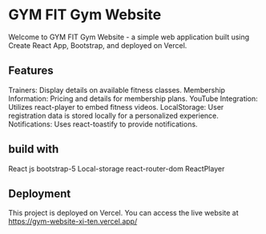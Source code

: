 # GYM FIT Gym Website

Welcome to GYM FIT Gym Website - a simple web application built using Create React App, Bootstrap, and deployed on Vercel. 

## Features
Trainers: Display details on available fitness classes.
Membership Information: Pricing and details for membership plans.
YouTube Integration: Utilizes react-player to embed fitness videos.
LocalStorage: User registration data is stored locally for a personalized experience.
Notifications: Uses react-toastify to provide notifications.

## build with
React js
bootstrap-5
Local-storage
react-router-dom
ReactPlayer

## Deployment 
This project is deployed on Vercel. You can access the live website at https://gym-website-xi-ten.vercel.app/ 















